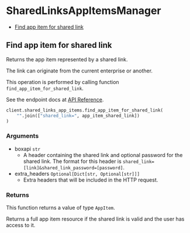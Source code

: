# SharedLinksAppItemsManager

- [Find app item for shared link](#find-app-item-for-shared-link)

## Find app item for shared link

Returns the app item represented by a shared link.

The link can originate from the current enterprise or another.

This operation is performed by calling function `find_app_item_for_shared_link`.

See the endpoint docs at
[API Reference](https://developer.box.com/reference/get-shared-items--app-items/).

<!-- sample get_shared_items#app_items -->

```python
client.shared_links_app_items.find_app_item_for_shared_link(
    "".join(["shared_link=", app_item_shared_link])
)
```

### Arguments

- boxapi `str`
  - A header containing the shared link and optional password for the shared link. The format for this header is `shared_link=[link]&shared_link_password=[password]`.
- extra_headers `Optional[Dict[str, Optional[str]]]`
  - Extra headers that will be included in the HTTP request.

### Returns

This function returns a value of type `AppItem`.

Returns a full app item resource if the shared link is valid and
the user has access to it.
